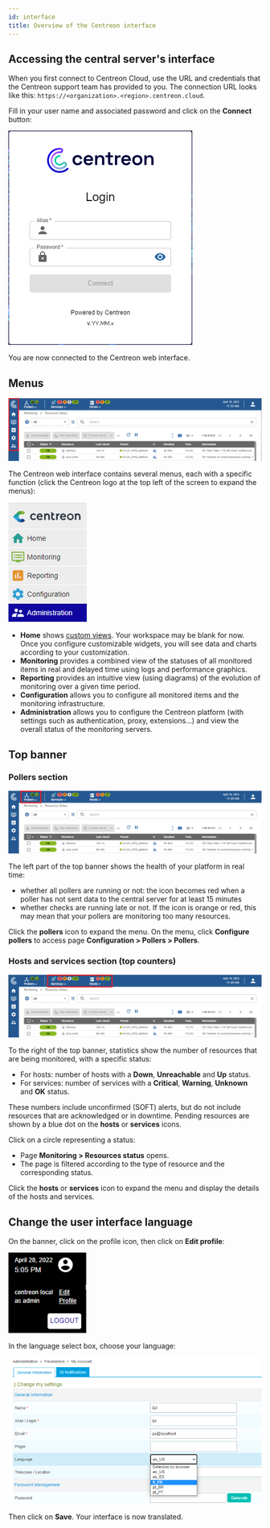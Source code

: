 ```yaml
---
id: interface
title: Overview of the Centreon interface
---
```


## Accessing the central server's interface

When you first connect to Centreon Cloud, use the URL and credentials that the Centreon support team has provided to you. The connection URL looks like this: `https://<organization>.<region>.centreon.cloud`.

Fill in your user name and associated password and click on the **Connect** button:

![image](../assets/getting-started/aconnection.png)

You are now connected to the Centreon web interface.

## Menus

![image](../assets/getting-started/menus.png)

The Centreon web interface contains several menus, each with a specific function (click the Centreon logo at the top left of the screen to expand the menus):

![image](../assets/getting-started/amenu.png)

* **Home** shows [custom views](create-custom-view).
  Your workspace may be blank for now. Once you configure customizable widgets, you will see data and charts according
  to your customization.
* **Monitoring** provides a combined view of the statuses of all monitored items in real and delayed time using logs and
  performance graphics.
* **Reporting** provides an intuitive view (using diagrams) of the evolution of monitoring over a given time period.
* **Configuration** allows you to configure all monitored items and the monitoring infrastructure.
* **Administration** allows you to configure the Centreon platform (with settings such as authentication, proxy, extensions...) and view the overall status of the monitoring servers.

## Top banner

### Pollers section

![image](../assets/getting-started/banner_pollers.png)

The left part of the top banner shows the health of your platform in real time: 
* whether all pollers are running or not: the icon becomes red when a poller has not sent data to the central server for at least 15 minutes
* whether checks are running late or not. If the icon is orange or red, this may mean that your pollers are monitoring too many resources.

Click the **pollers** icon to expand the menu. On the menu, click **Configure pollers** to access page **Configuration > Pollers > Pollers**.

### Hosts and services section (top counters)

![image](../assets/getting-started/top_counters.png)

To the right of the top banner, statistics show the number of resources that are being monitored, with a specific status: 
* For hosts: number of hosts with a **Down**, **Unreachable** and **Up** status. 
* For services: number of services with a **Critical**, **Warning**, **Unknown** and **OK** status.

These numbers include unconfirmed (SOFT) alerts, but do not include resources that are acknowledged or in downtime. Pending resources are shown by a blue dot on the **hosts** or **services** icons.
 
Click on a circle representing a status:
* Page **Monitoring > Resources status** opens.
* The page is filtered according to the type of resource and the corresponding status.
 
Click the **hosts** or **services** icon to expand the menu and display the details of the hosts and services.

## Change the user interface language

On the banner, click on the profile icon, then click on **Edit profile**:

![image](../assets/getting-started/change_language_1.png)

In the language select box, choose your language:

![image](../assets/getting-started/change_language_2.png)

Then click on **Save**. Your interface is now translated.
